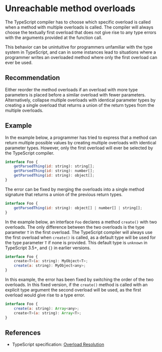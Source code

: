 # Unreachable method overloads
The TypeScript compiler has to choose which specific overload is called when a method with multiple overloads is called. The compiler will always choose the textually first overload that does not give rise to any type errors with the arguments provided at the function call.

This behavior can be unintuitive for programmers unfamiliar with the type system in TypeScript, and can in some instances lead to situations where a programmer writes an overloaded method where only the first overload can ever be used.


## Recommendation
Either reorder the method overloads if an overload with more type parameters is placed before a similar overload with fewer parameters. Alternatively, collapse multiple overloads with identical parameter types by creating a single overload that returns a union of the return types from the multiple overloads.


## Example
In the example below, a programmer has tried to express that a method can return multiple possible values by creating multiple overloads with identical parameter types. However, only the first overload will ever be selected by the TypeScript compiler.


```javascript
interface Foo {
    getParsedThing(id: string): string[];
    getParsedThing(id: string): number[];
    getParsedThing(id: string): object[];
}
```
The error can be fixed by merging the overloads into a single method signature that returns a union of the previous return types.


```javascript
interface Foo {
    getParsedThing(id: string): object[] | number[] | string[];
}
```
In the example below, an interface `Foo` declares a method `create()` with two overloads. The only difference between the two overloads is the type parameter `T` in the first overload. The TypeScript compiler will always use the first overload when `create()` is called, as a default type will be used for the type parameter `T` if none is provided. This default type is `unknown` in TypeScript 3.5+, and `{}` in earlier versions.


```javascript
interface Foo {
    create<T>(a: string): MyObject<T>;
    create(a: string): MyObject<any>;
}
```
In this example, the error has been fixed by switching the order of the two overloads. In this fixed version, if the `create()` method is called with an explicit type argument the second overload will be used, as the first overload would give rise to a type error.


```javascript
interface Foo {
    create(a: string): Array<any>;
    create<T>(a: string): Array<T>;
}
```

## References
* TypeScript specification: [Overload Resolution](https://github.com/microsoft/TypeScript/blob/30cb20434a6b117e007a4959b2a7c16489f86069/doc/spec-ARCHIVED.md#4.15.1)
